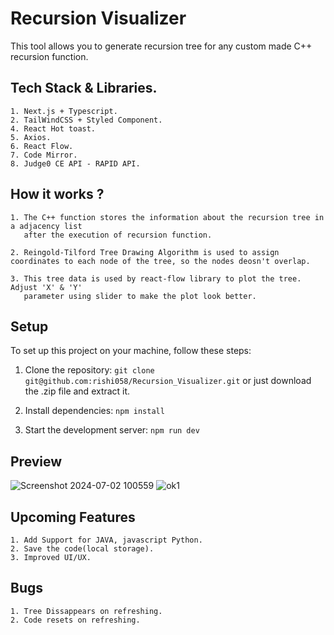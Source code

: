 # Recursion Visualizer

This tool allows you to generate recursion tree for any custom made C++ recursion function.

## Tech Stack & Libraries.
    1. Next.js + Typescript.
    2. TailWindCSS + Styled Component.
    4. React Hot toast.
    5. Axios.
    6. React Flow.
    7. Code Mirror.
    8. Judge0 CE API - RAPID API.

## How it works ?

    1. The C++ function stores the information about the recursion tree in a adjacency list
       after the execution of recursion function.

    2. Reingold-Tilford Tree Drawing Algorithm is used to assign coordinates to each node of the tree, so the nodes deosn't overlap.

    3. This tree data is used by react-flow library to plot the tree. Adjust 'X' & 'Y'
       parameter using slider to make the plot look better.

## Setup 

To set up this project on your machine, follow these steps:

1. Clone the repository: `git clone git@github.com:rishi058/Recursion_Visualizer.git`
                          or just download the .zip file and extract it.

2. Install dependencies: `npm install`

3. Start the development server: `npm run dev`

## Preview
![Screenshot 2024-07-02 100559](https://github.com/rishi058/Recursion_Visualizer/assets/97884033/1023d448-139e-4725-8824-4ec1527fb08a)
![ok1](https://github.com/rishi058/Recursion_Visualizer/assets/97884033/2b1f5da2-b1b7-4597-9217-2ba170979d04)


## Upcoming Features
    1. Add Support for JAVA, javascript Python.
    2. Save the code(local storage).
    3. Improved UI/UX.

## Bugs
    1. Tree Dissappears on refreshing.
    2. Code resets on refreshing.
    
